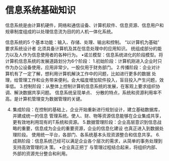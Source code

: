 # 信息系统基础知识

信息系统是由计算机硬件，网络和通信设备、计算机软件、信息资源、信息用户和规章制度组成的以处理信息流为目的的人机一体化系统。

信息系统的5 个基本功能：输入、存储、处理、输出和控制。
“以计算机为基础〞要求系统设计者
北须具备计算机及其在信息处理中的应用知识。
统组成部分的能力以及人作为信息使用者的各种行为。
•诺兰模型：信息系统进化的阶段模型。将计算机信息系统的发展道路划分为6个阶段：
1.初始阶段：计算机刚进入企业时只作为办公设备使用，应用非常少。一股仅用于财务部门。
2.传播阶段：企业对计算机有了一定了解，想利用计算机解決工作中的问题，比如进行更多的数据
处理，给管理工作和业务带来便利。会大幅度增加软件投入，盲目投入产生问题，效率低。
3.控制阶段：从整体上控制计算机信息系统的发展，在客观上要求组织协调、解決数据共享问题。
信息系统呈现单点、 分散的特点，系统和资源利用率不高。是计算机管理变为数据管理的关键。

4. 集成阶段：在控制的基础上，企业开始重新进行规划设计，建立基础数据库，并建成统一的信息
管理系统。使人、财、物等资源信息能够在企业集成共享，更有效地利用现有的T系统和资源。
5.数据管理阶段：企业高层意识到信息战略的重要，信息成为企业的重要资源，企业的信息化建设
也真正进入到数据处理阶段。 使用统一平台，各部门、各系统基本头现资源整合和信息共享。
6.成熟阶段：信息系统己经可以满足企业各个层次的需求，从简单的事务处理到支持高效管理的决
策。
•企业真正把丁 与管理过程结合起来，将组织内部、外部的资源充分整合和利用。